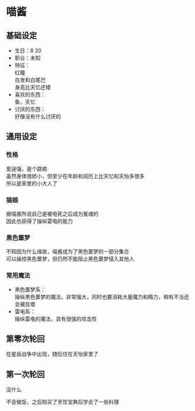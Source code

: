 # 喵酱

## 基础设定

* 生日：8 20
* 职业：未知
* 特征：  
  红瞳  
  白发和白尾巴  
  身高比天忆还矮  
* 喜欢的东西：  
  鱼，天忆  
* 讨厌的东西：  
  好像没有什么讨厌的  

## 通用设定

### 性格

爱逞强，是个路痴  
虽然身体很娇小，但至少在年龄和阅历上比天忆和天怡多很多  
所以是家里的小大人了  

### 猫娘

据喵酱所说自己是被电死之后成为冤魂的  
因此也获得了操纵雷电的能力  

### 黑色噩梦

不知因为什么缘故，喵酱成为了黑色噩梦的一部分集合  
可以操控黑色噩梦，但仍然不能阻止黑色噩梦侵入其他人  

### 常用魔法

* 黑色噩梦系：  
  操纵黑色噩梦的魔法，非常强大，同时也要消耗大量魔力和精力，稍有不当还会被反噬  
* 雷电系：  
  操纵雷电的魔法，具有很强的攻击性

## 第零次轮回

在星辰战争中出现，随后住在天怡家里了  

## 第一次轮回

没什么  

不会做饭，之后购买了烹饪宝典后学会了一些料理
